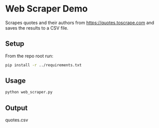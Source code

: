 # Web Scraper Demo

Scrapes quotes and their authors from https://quotes.toscrape.com and saves the results to a CSV file.

## Setup

From the repo root run:
``` bash
pip install -r ../requirements.txt
```

## Usage

``` bash
python web_scraper.py
```

## Output

quotes.csv
